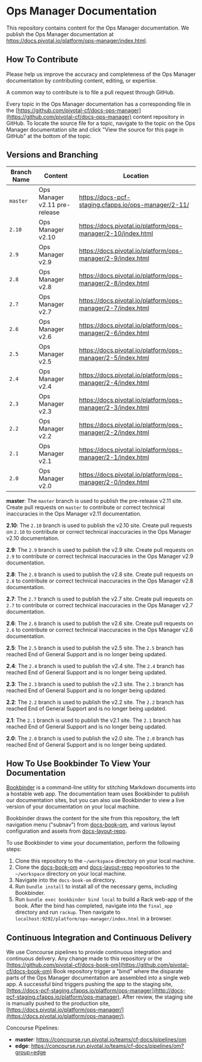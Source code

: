 # Ops Manager Documentation 

This repository contains content for the Ops Manager documentation. We publish the Ops Manager documentation at
https://docs.pivotal.io/platform/ops-manager/index.html.

## How To Contribute

Please help us improve the accuracy and completeness of the Ops Manager documentation by contributing content, editing,
or expertise.

A common way to contribute is to file a pull request through GitHub.

Every topic in the Ops Manager documentation has a corresponding file in the
[https://github.com/pivotal-cf/docs-ops-manager](https://github.com/pivotal-cf/docs-ops-manager) content repository in
GitHub. To locate the source file for a topic, navigate to the topic on the Ops Manager documentation site and click "View
the source for this page in GitHub" at the bottom of the topic.

## Versions and Branching

| **Branch Name** | **Content** | **Location** |
|-----------------|-------------|--------------|
| `master` | Ops Manager v2.11 pre-release  | https://docs-pcf-staging.cfapps.io/ops-manager/2-11/ |
| `2.10` | Ops Manager v2.10 | https://docs.pivotal.io/platform/ops-manager/2-10/index.html |
| `2.9` | Ops Manager v2.9  | https://docs.pivotal.io/platform/ops-manager/2-9/index.html |
| `2.8` | Ops Manager v2.8  | https://docs.pivotal.io/platform/ops-manager/2-8/index.html |
| `2.7` | Ops Manager v2.7  | https://docs.pivotal.io/platform/ops-manager/2-7/index.html |
| `2.6` | Ops Manager v2.6  | https://docs.pivotal.io/platform/ops-manager/2-6/index.html |
| `2.5` | Ops Manager v2.5  | https://docs.pivotal.io/platform/ops-manager/2-5/index.html |
| `2.4` | Ops Manager v2.4  | https://docs.pivotal.io/platform/ops-manager/2-4/index.html |
| `2.3` | Ops Manager v2.3  | https://docs.pivotal.io/platform/ops-manager/2-3/index.html |
| `2.2` | Ops Manager v2.2  | https://docs.pivotal.io/platform/ops-manager/2-2/index.html |
| `2.1` | Ops Manager v2.1  | https://docs.pivotal.io/platform/ops-manager/2-1/index.html |
| `2.0` | Ops Manager v2.0  | https://docs.pivotal.io/platform/ops-manager/2-0/index.html |

**master**: The `master` branch is used to publish the pre-release v2.11 site. Create pull requests on `master` to
contribute or correct technical inaccuracies in the Ops Manager v2.11 documentation.

**2.10**: The `2.10` branch is used to publish the v2.10 site. Create pull requests on `2.10` to contribute or
correct technical inaccuracies in the Ops Manager v2.10 documentation.

**2.9**: The `2.9` branch is used to publish the v2.9 site. Create pull requests on `2.9` to contribute or
correct technical inaccuracies in the Ops Manager v2.9 documentation.

**2.8**: The `2.8` branch is used to publish the v2.8 site. Create pull requests on `2.8` to contribute or
correct technical inaccuracies in the Ops Manager v2.8 documentation.

**2.7**: The `2.7` branch is used to publish the v2.7 site. Create pull requests on `2.7` to contribute or
correct technical inaccuracies in the Ops Manager v2.7 documentation.

**2.6**: The `2.6` branch is used to publish the v2.6 site. Create pull requests on `2.6` to contribute or
correct technical inaccuracies in the Ops Manager v2.6 documentation.

**2.5**: The `2.5` branch is used to publish the v2.5 site. The `2.5` branch has reached End of General Support and is
no longer being updated.

**2.4**: The `2.4` branch is used to publish the v2.4 site. The `2.4` branch has reached End of General Support and is
no longer being updated.

**2.3**: The `2.3` branch is used to publish the v2.3 site. The `2.3` branch has reached End of General Support and is
no longer being updated.

**2.2**: The `2.2` branch is used to publish the v2.2 site. The `2.2` branch has reached End of General Support and is
no longer being updated.

**2.1**: The `2.1` branch is used to publish the v2.1 site. The `2.1` branch has reached End of General Support and is
no longer being updated.

**2.0**: The `2.0` branch is used to publish the v2.0 site. The `2.0` branch has reached End of General Support and is
no longer being updated.

## How To Use Bookbinder To View Your Documentation

[Bookbinder](https://github.com/pivotal-cf/bookbinder/blob/master/README.md) is a command-line
utility for stitching Markdown documents into a hostable web app. The documentation team uses
Bookbinder to publish our documentation sites, but you can also use Bookbinder to view a live
version of your documentation on your local machine.

Bookbinder draws the content for the site from this repository, the left navigation menu ("subnav")
from [docs-book-om](https://github.com/pivotal-cf/docs-book-om), and various layout
configuration and assets from [docs-layout-repo](https://github.com/pivotal-cf/docs-layout-repo).

To use Bookbinder to view your documentation, perform the following steps:

1. Clone this repository to the `~/workspace` directory on your local machine.
1. Clone the [docs-book-om](https://github.com/pivotal-cf/docs-book-om) and
[docs-layout-repo](https://github.com/pivotal-cf/docs-layout-repo) repositories to the `~/workspace` directory on your
local machine.
1. Navigate into the `docs-book-om` directory.
1. Run `bundle install` to install all of the necessary gems, including Bookbinder.
1. Run `bundle exec bookbinder bind local` to build a Rack web-app of the book. After the bind has completed, navigate
into the `final_app` directory and run `rackup`. Then navigate to `localhost:9292/platform/ops-manager/index.html` in a
browser.

## Continuous Integration and Continuous Delivery

We use Concourse pipelines to provide continuous integration and continuous delivery. Any change made to this repository
or the [https://github.com/pivotal-cf/docs-book-om](https://github.com/pivotal-cf/docs-book-om) Book repository trigger a
"bind" where the disparate parts of the Ops Manager documentation are assembled into a single web app. A successful bind
triggers pushing the app to the staging site,
[https://docs-pcf-staging.cfapps.io/platform/ops-manager](http://docs-pcf-staging.cfapps.io/platform/ops-manager). After
review, the staging site is manually pushed to the production site,
[https://docs.pivotal.io/platform/ops-manager/](https://docs.pivotal.io/platform/ops-manager/).

Concourse Pipelines:

* **master**: https://concourse.run.pivotal.io/teams/cf-docs/pipelines/om
* **edge**: https://concourse.run.pivotal.io/teams/cf-docs/pipelines/om?group=edge
